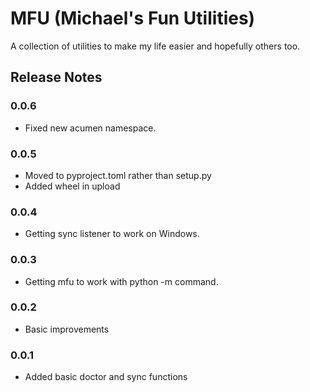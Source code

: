 # MFU (Michael's Fun Utilities)

A collection of utilities to make my life easier and hopefully others too.


## Release Notes

### 0.0.6
- Fixed new acumen namespace.

### 0.0.5
- Moved to pyproject.toml rather than setup.py
- Added wheel in upload

### 0.0.4
- Getting sync listener to work on Windows.

### 0.0.3
- Getting mfu to work with python -m command.

### 0.0.2
- Basic improvements

### 0.0.1
- Added basic doctor and sync functions